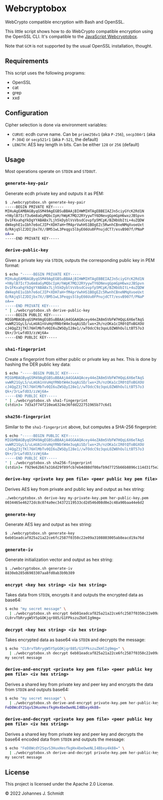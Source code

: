 # Webcryptobox
WebCrypto compatible encryption with Bash and OpenSSL.

This little script shows how to do WebCrypto compatible encryption using the OpenSSL CLI. It's compatible to the [JavaScript Webcryptobox](https://github.com/jo/webcryptobox-js).

Note that `GCM` is not supported by the usual OpenSSL installation, thought.

## Requirements
This script uses the following programs:

* OpenSSL
* cat
* grep
* xxd

## Configuration
Cipher selection is done via environment variables:

* `CURVE`: ecdh curve name. Can be `prime256v1` (aka `P-256`), `secp384r1` (aka `P-384`) or `secp521r1` (aka `P-521`, the default)
* `LENGTH`: AES key length in bits. Can be either `128` or `256` (default)

## Usage
Most operations operate on `STDIN` and `STDOUT`.

### `generate-key-pair`
Generate ecdh private key and outputs it as PEM:

```sh
$ ./webcryptobox.sh generate-key-pair
-----BEGIN PRIVATE KEY-----
MIHuAgEAMBAGByqGSM49AgEGBSuBBAAjBIHWMIHTAgEBBEIAZJn5ciyGYcK2Rd1N
+hNylB7Icf3u6m8aGyMQbcIpH/hWpK7MQJ2RYyywTY6DNevgGpmGpH6wxzJBSpvn
Dv1FKxahgYkDgYYABABx7Ljh5kDyblVsVbsdCovpfp5MCpK/BZHbUbItL+4uZQDW
dW4ephE1u1bh7e6oCJIP+XDH7aH+fM4prVwhHS1BOgEZc5RwnhCBneNMqXvoeUxt
O/RAjq5lZJDIjbx7X//BM51wL3Peqgs5lbyE66Uu0FPnujdCT7/esvB907f/PNaP
oA==
-----END PRIVATE KEY-----
```

### `derive-public-key`
Given a private key via `STDIN`, outputs the corresponding public key in PEM format:

```sh
$ echo "-----BEGIN PRIVATE KEY-----
MIHuAgEAMBAGByqGSM49AgEGBSuBBAAjBIHWMIHTAgEBBEIAZJn5ciyGYcK2Rd1N
+hNylB7Icf3u6m8aGyMQbcIpH/hWpK7MQJ2RYyywTY6DNevgGpmGpH6wxzJBSpvn
Dv1FKxahgYkDgYYABABx7Ljh5kDyblVsVbsdCovpfp5MCpK/BZHbUbItL+4uZQDW
dW4ephE1u1bh7e6oCJIP+XDH7aH+fM4prVwhHS1BOgEZc5RwnhCBneNMqXvoeUxt
O/RAjq5lZJDIjbx7X//BM51wL3Peqgs5lbyE66Uu0FPnujdCT7/esvB907f/PNaP
oA==
-----END PRIVATE KEY-----
" | ./webcryptobox.sh derive-public-key
-----BEGIN PUBLIC KEY-----
MIGbMBAGByqGSM49AgEGBSuBBAAjA4GGAAQAcey44eZA8m5VbFW7HQqL6X6eTAqS
vwWR21GyLS/uLmUA1nVuHqYRNbtW4e3uqAiSD/lwx+2h/nzOKa1cIR0tQToBGXOU
cJ4QgZ3jTKl76HlMbTv0QI6uZWSQyI28e1//wTOdcC9z3qoLOZW8hOulLtBT57o3
Qk+/3rLwfdO3/zzWj6A=
-----END PUBLIC KEY-----
```

### `sha1-fingerprint`
Create a fingerprint from either public or private key as hex. This is done by hashing the DER public key data:

```sh
$ echo "-----BEGIN PUBLIC KEY-----
MIGbMBAGByqGSM49AgEGBSuBBAAjA4GGAAQAcey44eZA8m5VbFW7HQqL6X6eTAqS
vwWR21GyLS/uLmUA1nVuHqYRNbtW4e3uqAiSD/lwx+2h/nzOKa1cIR0tQToBGXOU
cJ4QgZ3jTKl76HlMbTv0QI6uZWSQyI28e1//wTOdcC9z3qoLOZW8hOulLtBT57o3
Qk+/3rLwfdO3/zzWj6A=
-----END PUBLIC KEY-----
" | ./webcryptobox.sh sha1-fingerprint
(stdin)= 7d3a3f74f210ea6324e36fdd222751965b77c6d1
```

### `sha256-fingerprint`
Similar to the `sha1-fingerprint` above, but computes a SHA-256 fingerprint:

```sh
$ echo "-----BEGIN PUBLIC KEY-----
MIGbMBAGByqGSM49AgEGBSuBBAAjA4GGAAQAcey44eZA8m5VbFW7HQqL6X6eTAqS
vwWR21GyLS/uLmUA1nVuHqYRNbtW4e3uqAiSD/lwx+2h/nzOKa1cIR0tQToBGXOU
cJ4QgZ3jTKl76HlMbTv0QI6uZWSQyI28e1//wTOdcC9z3qoLOZW8hOulLtBT57o3
Qk+/3rLwfdO3/zzWj6A=
-----END PUBLIC KEY-----
" | ./webcryptobox.sh sha256-fingerprint
(stdin)= f929e62b67a316d29f89fcb7eb4d88df00afb9d7725b66b8896c114d31f5e237
```

### `derive-key <private key pem file> <peer public key pem file>`
Derives AES key from private and public key and output as hex string:

```sh
./webcryptobox.sh derive-key my-private-key.pem her-public-key.pem
0034465e46272dc8c074a9ec34372119533cd2d546d08d0e2c48a90baa44e6d2
```

### `generate-key`
Generate AES key and output as hex string:

```sh
$ ./webcryptobox.sh generate-key
6eb01eadcaf825a21a22ce6fc2587f0350c22e09a3108803005ab8eacd19a76d
```

### `generate-iv`
Generate initialization vector and output as hex string:

```sh
$ ./webcryptobox.sh generate-iv
8830eb285d6903307aa8fd0ab3b9b389
```

### `encrypt <key hex string> <iv hex string>`
Takes data from `STDIN`, encrypts it and outputs the encrypted data as base64:

```sh
$ echo "my secret message" \
  | ./webcryptobox.sh encrypt 6eb01eadcaf825a21a22ce6fc2587f0350c22e09a3108803005ab8eacd19a76d 8830eb285d6903307aa8fd0ab3b9b389
CL0rvTbRrygW5Y5pGOKjqr885/G1FPkszuZkHlIg9mg=
```

### `decrypt <key hex string> <iv hex string>`
Takes encrypted data as base64 via `STDIN` and decrypts the message:

```sh
$ echo "CL0rvTbRrygW5Y5pGOKjqr885/G1FPkszuZkHlIg9mg=" \
  | ./webcryptobox.sh decrypt 6eb01eadcaf825a21a22ce6fc2587f0350c22e09a3108803005ab8eacd19a76d 8830eb285d6903307aa8fd0ab3b9b389
my secret message
```

### `derive-and-encrypt <private key pem file> <peer public key pem file> <iv hex string>`
Derives a shared key from private key and peer key and encrypts the data from `STDIN` and outputs base64:

```sh
$ echo "my secret message" \
  | ./webcryptobox.sh derive-and-encrypt private-key.pem her-public-key.pem 74dcbe5d1af04b99d389786f551e276d
FeD8WcdY2SqvS3HuxHesfkgHx4beOweNLI4Bbxy4k88=
```

### `derive-and-decrypt <private key pem file> <peer public key pem file> <iv hex string>`
Derives a shared key from private key and peer key and decrypts the base64 encoded data from `STDIN` and outputs the message:

```sh
$ echo "FeD8WcdY2SqvS3HuxHesfkgHx4beOweNLI4Bbxy4k88=" \
  | ./webcryptobox.sh derive-and-decrypt private-key.pem her-public-key.pem 74dcbe5d1af04b99d389786f551e276d
my secret message
```


## License
This project is licensed under the Apache 2.0 License.

© 2022 Johannes J. Schmidt
